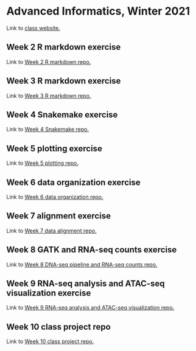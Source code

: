 # Advanced Informatics, Winter 2021

Link to [class website.](http://www.molpopgen.org/AdvancedInformatics2021/) 

## Week 2 R markdown exercise
Link to [Week 2 R markdown repo.](https://github.com/erebboah/AdvancedInformatics_RMarkdown)

## Week 3 R markdown exercise
Link to [Week 3 R markdown repo.](https://github.com/erebboah/AdvancedInformatics_RMarkdown_Week3)

## Week 4 Snakemake exercise
Link to [Week 4 Snakemake repo.](https://github.com/erebboah/AdvancedInformatics_Week4_Snakemake)

## Week 5 plotting exercise
Link to [Week 5 plotting repo.](https://github.com/erebboah/AdvancedInformatics_Week5_Plotting)

## Week 6 data organization exercise
Link to [Week 6 data organization repo.](https://github.com/erebboah/AdvancedInformatics_Week6-10_Pipelines)

## Week 7 alignment exercise
Link to [Week 7 data alignment repo.](https://github.com/erebboah/AdvancedInformatics_Week6-10_Pipelines)

## Week 8 GATK and RNA-seq counts exercise
Link to [Week 8 DNA-seq pipeline and RNA-seq counts repo.](https://github.com/erebboah/AdvancedInformatics_Week6-10_Pipelines)

## Week 9 RNA-seq analysis and ATAC-seq visualization exercise
Link to [Week 9 RNA-seq analysis and ATAC-seq visualization repo.](https://github.com/erebboah/AdvancedInformatics_Week6-10_Pipelines)

## Week 10 class project repo
Link to [Week 10 class project repo.](https://github.com/erebboah/bulk_atac_pipeline)
